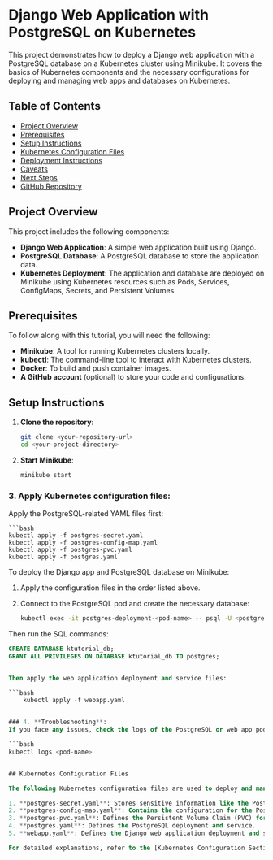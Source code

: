 # Django Web Application with PostgreSQL on Kubernetes

This project demonstrates how to deploy a Django web application with a PostgreSQL database on a Kubernetes cluster using Minikube. It covers the basics of Kubernetes components and the necessary configurations for deploying and managing web apps and databases on Kubernetes.

## Table of Contents
- [Project Overview](#project-overview)
- [Prerequisites](#prerequisites)
- [Setup Instructions](#setup-instructions)
- [Kubernetes Configuration Files](#kubernetes-configuration-files)
- [Deployment Instructions](#deployment-instructions)
- [Caveats](#caveats)
- [Next Steps](#next-steps)
- [GitHub Repository](#github-repository)

## Project Overview
This project includes the following components:
- **Django Web Application**: A simple web application built using Django.
- **PostgreSQL Database**: A PostgreSQL database to store the application data.
- **Kubernetes Deployment**: The application and database are deployed on Minikube using Kubernetes resources such as Pods, Services, ConfigMaps, Secrets, and Persistent Volumes.

## Prerequisites
To follow along with this tutorial, you will need the following:
- **Minikube**: A tool for running Kubernetes clusters locally.
- **kubectl**: The command-line tool to interact with Kubernetes clusters.
- **Docker**: To build and push container images.
- **A GitHub account** (optional) to store your code and configurations.

## Setup Instructions

1. **Clone the repository**:

   ```bash
   git clone <your-repository-url>
   cd <your-project-directory>

2. **Start Minikube**:

   ```bash
   minikube start


### 3. **Apply Kubernetes configuration files**:

Apply the PostgreSQL-related YAML files first:

    ```bash
    kubectl apply -f postgres-secret.yaml
    kubectl apply -f postgres-config-map.yaml
    kubectl apply -f postgres-pvc.yaml
    kubectl apply -f postgres.yaml

To deploy the Django app and PostgreSQL database on Minikube:

1. Apply the configuration files in the order listed above.
2. Connect to the PostgreSQL pod and create the necessary database:

   ```bash
   kubectl exec -it postgres-deployment-<pod-name> -- psql -U <postgres-username>


Then run the SQL commands:

```sql
CREATE DATABASE ktutorial_db;
GRANT ALL PRIVILEGES ON DATABASE ktutorial_db TO postgres;


Then apply the web application deployment and service files:

```bash 
    kubectl apply -f webapp.yaml


### 4. **Troubleshooting**:
If you face any issues, check the logs of the PostgreSQL or web app pods using:

```bash
kubectl logs <pod-name>


## Kubernetes Configuration Files

The following Kubernetes configuration files are used to deploy and manage the web application and database:

1. **postgres-secret.yaml**: Stores sensitive information like the PostgreSQL username and password.
2. **postgres-config-map.yaml**: Contains the configuration for the PostgreSQL service, including the URL to connect to the database.
3. **postgres-pvc.yaml**: Defines the Persistent Volume Claim (PVC) for the PostgreSQL database to prevent data loss on pod restarts.
4. **postgres.yaml**: Defines the PostgreSQL deployment and service.
5. **webapp.yaml**: Defines the Django web application deployment and service, as well as the environment variables to connect to PostgreSQL.

For detailed explanations, refer to the [Kubernetes Configuration Section](#kubernetes-configuration-files).

 




